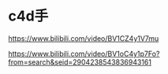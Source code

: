 # c4d手

<https://www.bilibili.com/video/BV1CZ4y1V7mu>

<https://www.bilibili.com/video/BV1oC4y1p7Fo?from=search&seid=2904238543836943161>
